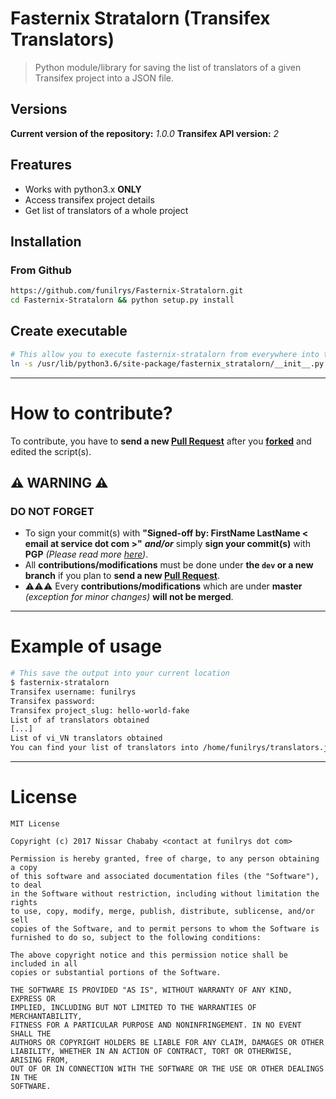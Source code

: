 # Fasternix Stratalorn (Transifex Translators)

> Python module/library for saving the list of translators of a given Transifex project into a JSON file.

## Versions

**Current version of the repository:** _1.0.0_ 
**Transifex API version:** _2_

## Freatures

- Works with python3.x **ONLY**
- Access transifex project details
- Get list of translators of a whole project

## Installation

### From Github

```bash
https://github.com/funilrys/Fasternix-Stratalorn.git
cd Fasternix-Stratalorn && python setup.py install
```

## Create executable

```bash
# This allow you to execute fasternix-stratalorn from everywhere into the terminal
ln -s /usr/lib/python3.6/site-package/fasternix_stratalorn/__init__.py /usr/bin/fasternix-stratalorn
```

--------------------------------------------------------------------------------

# How to contribute?

To contribute, you have to **send a new [Pull Request](https://github.com/funilrys/Fasternix-Stratalorn/compare)** after you **[forked](https://github.com/funilrys/Fasternix-Stratalorn/pulls#fork-destination-box)** and edited the script(s).

## :warning: WARNING :warning:

### DO NOT FORGET

- To sign your commit(s) with **"Signed-off by: FirstName LastName < email at service dot com >"** _**and/or**_ simply **sign your commit(s)** with **PGP** _(Please read more [here](https://github.com/blog/2144-gpg-signature-verification))_.
- All **contributions/modifications** must be done under **the `dev` or a new branch** if you plan to **send a new [Pull Request](https://github.com/funilrys/Fasternix-Stratalorn/compare)**.
- :warning::warning::warning: Every **contributions/modifications** which are under **master** _(exception for minor changes)_ **will not be merged**.

--------------------------------------------------------------------------------

# Example of usage

```bash
# This save the output into your current location
$ fasternix-stratalorn
Transifex username: funilrys
Transifex password:
Transifex project_slug: hello-world-fake
List of af translators obtained
[...]
List of vi_VN translators obtained
You can find your list of translators into /home/funilrys/translators.json =)
```

--------------------------------------------------------------------------------

# License

```
MIT License

Copyright (c) 2017 Nissar Chababy <contact at funilrys dot com>

Permission is hereby granted, free of charge, to any person obtaining a copy
of this software and associated documentation files (the "Software"), to deal
in the Software without restriction, including without limitation the rights
to use, copy, modify, merge, publish, distribute, sublicense, and/or sell
copies of the Software, and to permit persons to whom the Software is
furnished to do so, subject to the following conditions:

The above copyright notice and this permission notice shall be included in all
copies or substantial portions of the Software.

THE SOFTWARE IS PROVIDED "AS IS", WITHOUT WARRANTY OF ANY KIND, EXPRESS OR
IMPLIED, INCLUDING BUT NOT LIMITED TO THE WARRANTIES OF MERCHANTABILITY,
FITNESS FOR A PARTICULAR PURPOSE AND NONINFRINGEMENT. IN NO EVENT SHALL THE
AUTHORS OR COPYRIGHT HOLDERS BE LIABLE FOR ANY CLAIM, DAMAGES OR OTHER
LIABILITY, WHETHER IN AN ACTION OF CONTRACT, TORT OR OTHERWISE, ARISING FROM,
OUT OF OR IN CONNECTION WITH THE SOFTWARE OR THE USE OR OTHER DEALINGS IN THE
SOFTWARE.
```
